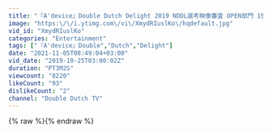 ```yaml
---
title: "『A'device』Double Dutch Delight 2019 NDDL選考映像審査 OPEN部門 1位"
image: "https:\/\/i.ytimg.com\/vi\/XmydRIuslKo\/hqdefault.jpg"
vid_id: "XmydRIuslKo"
categories: "Entertainment"
tags: ["『A'device』Double","Dutch","Delight"]
date: "2021-11-05T08:49:04+03:00"
vid_date: "2019-10-25T03:00:02Z"
duration: "PT3M2S"
viewcount: "8220"
likeCount: "93"
dislikeCount: "2"
channel: "Double Dutch TV"
---
```

{% raw %}{% endraw %}
